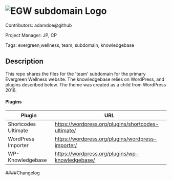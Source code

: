 ![EGW subdomain Logo](http://dev.marketingincolor.com/helpegw/wp-content/uploads/2016/06/EvergreenWellnessLogoTabletHelp-1.jpg)
======
Contributors: adamdoe@github

Project Manager: JP, CP

Tags: evergreen,wellness, team, subdomain, knowledgebase

Description
------
This repo shares the files for the 'team' subdomain for the primary Evergreen Wellness website. The knowledgebase relies on WordPress, and plugins described below. The theme was created as a child from WordPress 2016. 



#### Plugins
|  Plugin 	|  URL 	|
|---	|---	|
|   Shortcodes Ultimate | https://wordpress.org/plugins/shortcodes-ultimate/ |
|   WordPress Importer |  https://wordpress.org/plugins/wordpress-importer/ 	|
|   WP-Knowledgebase	|  https://wordpress.org/plugins/wp-knowledgebase/ 	|




####Changelog



